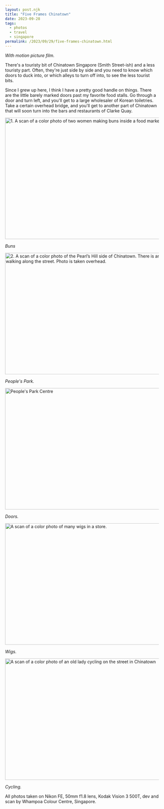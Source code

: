 ```yaml
---
layout: post.njk
title: "Five Frames Chinatown"
date: 2023-09-28
tags: 
  - photos
  - travel
  - singapore
permalink: /2023/09/29/five-frames-chinatown.html
---
```

*With motion picture film.*

There's a touristy bit of Chinatown Singapore (Smith Street-ish) and a less touristy part. Often, they're just side by side and you need to know which doors to duck into, or which alleys to turn off into, to see the less tourist bits.

Since I grew up here, I think I have a pretty good handle on things. There are the little barely marked doors past my favorite food stalls. Go through a door and turn left, and you'll get to a large wholesaler of Korean toiletries. Take a certain overhead bridge, and you'll get to another part of Chinatown that will soon turn into the bars and restaurants of Clarke Quay.

<img src="/photos/uploads/001071760036.jpg" width="600" height="397" alt="1. A scan of a color photo of two women making buns inside a food market">

*Buns*

<img src="/photos/uploads/001071760035.jpg" width="600" height="397" alt="2. A scan of a color photo of the Pearl’s Hill side of Chinatown. There is an old man walking along the street. Photo is taken overhead.">

*People's Park.*

<img src="/photos/uploads/001071760033.jpg" width="600" height="397" alt="People's Park Centre">

*Doors.*

<img src="/photos/uploads/001071760031.jpg" width="600" height="397" alt="A scan of a color photo of many wigs in a store.">

*Wigs.*

<img src="/photos/uploads/001071760027.jpg" width="600" height="397" alt="A scan of a color photo of an old lady cycling on the street in Chinatown">

*Cycling.*

All photos taken on Nikon FE, 50mm f1.8 lens, Kodak Vision 3 500T, dev and scan by Whampoa Colour Centre, Singapore.

